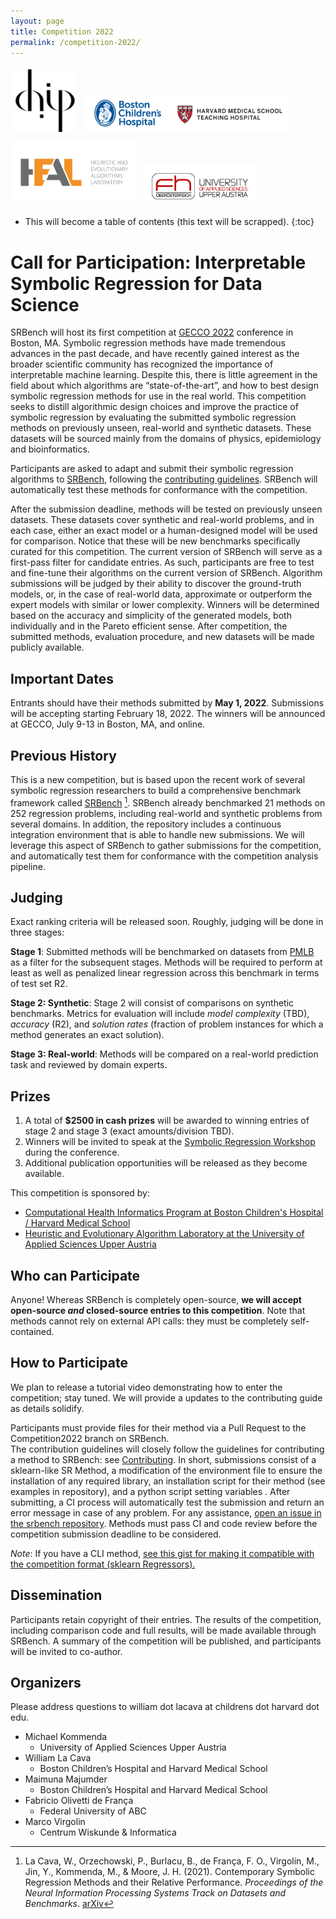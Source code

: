 ```yaml
---
layout: page
title: Competition 2022
permalink: /competition-2022/
---
```

<style>
img {
    height: 100px;
    margin: 5px;
}
</style>

<a href="http://www.chip.org" ><img style="float:center;" src="../assets/chip-logo_0.png"></a>
<a href="http://www.chip.org" ><img style="float:center; height:60px;" src="../assets/bch-hvd.png"></a>
<br>
<a href="https://pure.fh-ooe.at/en/projects/heuristiclab" ><img style="float:center;" src="../assets/20211004_HEAL-Logo_v7.png"></a>
<a href="https://pure.fh-ooe.at/en/projects/heuristiclab" ><img style="float:center;height:60px;" src="../assets/uasau.png"></a>

* This will become a table of contents (this text will be scrapped).
{:toc}

# Call for Participation: Interpretable Symbolic Regression for Data Science


SRBench will host its first competition at [GECCO 2022](https://gecco-2022.sigevo.org/) conference in Boston, MA. 
Symbolic regression methods have made tremendous advances in the past decade, and have recently gained interest as the broader scientific community has recognized the importance of interpretable machine learning. 
Despite this, there is little agreement in the field about which algorithms are “state-of-the-art”, and how to best design symbolic regression methods for use in the real world. 
This competition seeks to distill algorithmic design choices and improve the practice of symbolic regression by evaluating the submitted symbolic regression methods on previously unseen, real-world and synthetic datasets. 
These datasets will be sourced mainly from the domains of physics, epidemiology and bioinformatics.

Participants are asked to adapt and submit their symbolic regression algorithms to [SRBench](https://github.com/cavalab/srbench), following the [contributing guidelines](/contributing). 
SRBench will automatically test these methods for conformance with the competition.

After the submission deadline, methods will be tested on previously unseen datasets. 
These datasets cover synthetic and real-world problems, and in each case, either an exact model or a human-designed model will be used for comparison. 
Notice that these will be new benchmarks specifically curated for this competition. 
The current version of SRBench will serve as a first-pass filter for candidate entries. 
As such, participants are free to test and fine-tune their algorithms on the current version of SRBench. 
Algorithm submissions will be judged by their ability to discover the ground-truth models, or, in the case of real-world data, approximate or outperform the expert models with similar or lower complexity.
Winners will be determined based on the accuracy and simplicity of the generated models, both individually and in the Pareto efficient sense. 
After competition, the submitted methods, evaluation procedure, and new datasets will be made publicly available.


## Important Dates

Entrants should have their methods submitted by **May 1, 2022**. 
Submissions will be accepting starting February 18, 2022.
The winners will be announced at GECCO, July 9-13 in Boston, MA, and online.

## Previous History

This is a new competition, but is based upon the recent work of several symbolic regression researchers to build a comprehensive benchmark framework called [SRBench](cavalab.org/srbench) [^1].
SRBench already benchmarked 21 methods on 252 regression problems, including real-world and synthetic problems from several domains. 
In addition, the repository includes a continuous integration environment that is able to handle new submissions. 
We will leverage this aspect of SRBench to gather submissions for the competition, and automatically test them for conformance with the competition analysis pipeline.

[^1]: La Cava, W., Orzechowski, P., Burlacu, B., de França, F. O., Virgolin, M., Jin, Y., Kommenda, M., & Moore, J. H. (2021). Contemporary Symbolic Regression Methods and their Relative Performance. _Proceedings of the Neural Information Processing Systems Track on Datasets and Benchmarks_. [arXiv](https://arxiv.org/abs/2107.14351)


## Judging

Exact ranking criteria will be released soon. 
Roughly, judging will be done in three stages:

**Stage 1**: Submitted methods will be benchmarked on datasets from [PMLB](http://github.com/EpistasisLab/pmlb) as a filter for the subsequent stages. 
Methods will be required to perform at least as well as penalized linear regression across this benchmark in terms of test set R2. 

**Stage 2: Synthetic**: Stage 2 will consist of comparisons on synthetic benchmarks. Metrics for evaluation will include *model complexity* (TBD), *accuracy* (R2), and *solution rates* (fraction of problem instances for which a method generates an exact solution). 

**Stage 3: Real-world**: Methods will be compared on a real-world prediction task and reviewed by domain experts. 


## Prizes

1. A total of **$2500 in cash prizes** will be awarded to winning entries of stage 2 and stage 3 (exact amounts/division TBD).
2. Winners will be invited to speak at the [Symbolic Regression Workshop](https://gecco-2022.sigevo.org/Workshops#SymReg) during the conference. 
3. Additional publication opportunities will be released as they become available.

This competition is sponsored by:

- [Computational Health Informatics Program at Boston Children's Hospital / Harvard Medical School](http://www.chip.org)
- [Heuristic and Evolutionary Algorithm Laboratory at the University of Applied Sciences Upper Austria](https://pure.fh-ooe.at/en/projects/heuristiclab)


## Who can Participate

Anyone! 
Whereas SRBench is completely open-source, **we will accept open-source _and_ closed-source entries to this competition**. 
Note that methods cannot rely on external API calls: they must be completely self-contained. 

## How to Participate

We plan to release a tutorial video demonstrating how to enter the competition; stay tuned. 
We will provide a updates to the contributing guide as details solidify.


Participants must provide files for their method via a Pull Request to the Competition2022 branch on SRBench.  
The contribution guidelines will closely follow the guidelines for contributing a method to SRBench: see [Contributing](contributing).
In short, submissions consist of a sklearn-like SR Method, a modification of the environment file to ensure the installation of any required library, an installation script for their method (see examples in repository), and a python script setting variables . 
After submitting, a CI process will automatically test the submission and return an error message in case of any problem. 
For any assistance, [open an issue in the srbench repository](http://github.com/cavalab/srbench/issues).
Methods must pass CI and code review before the competition submission deadline to be considered.

*Note*: If you have a CLI method, [see this gist for making it compatible with the competition format (sklearn Regressors).](https://gist.github.com/folivetti/609bc9b854c51968ef90aa675ccaa60d)

## Dissemination

Participants retain copyright of their entries. 
The results of the competition, including comparison code and full results, will be made available through SRBench.
A summary of the competition will be published, and participants will be invited to co-author. 

## Organizers

Please address questions to william dot lacava at childrens dot harvard dot edu. 

- Michael Kommenda
    - University of Applied Sciences Upper Austria
- William La Cava
    - Boston Children’s Hospital and Harvard Medical School
- Maimuna Majumder
    - Boston Children’s Hospital and Harvard Medical School
- Fabricio Olivetti de França
    - Federal University of ABC
- Marco Virgolin
    - Centrum Wiskunde & Informatica
